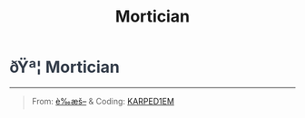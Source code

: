 ﻿---
lang: en-US
title: Mortician
prev:
next:
---

# <font color="#333c49">ðŸª¦ <b>Mortician</b></font> <Badge text="Support" type="tip" vertical="middle"/>
---

> From: [è‰æš–](https://b23.tv/kTnVK2c) & Coding: [KARPED1EM](https://github.com/KARPED1EM)
